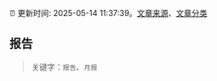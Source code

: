 :alarm_clock: 更新时间: 2025-05-14 11:37:39。[文章来源](/README.md)、[文章分类](/TAGS.md)

## 报告


> 关键字：`报告`、`月报`




